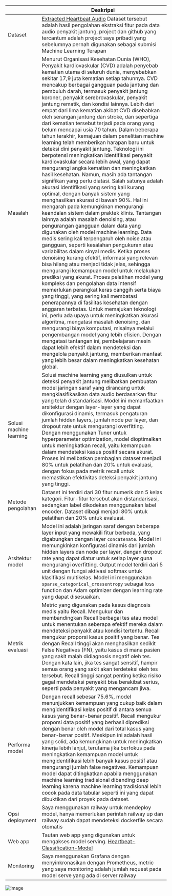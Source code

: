 

| | Deskripsi |
| ----------- | ----------- |
| Dataset | [Extracted Heartbeat Audio](https://github.com/macreai/Heartbeat-Audio-Classification) Dataset tersebut adalah hasil pengolahan ekstraksi fitur pada data audio penyakit jantung, project dan github yang tercantum adalah project saya pribadi yang sebelumnya pernah digunakan sebagai submisi Machine Learning Terapan|
| Masalah | Menurut Organisasi Kesehatan Dunia (WHO), Penyakit kardiovaskular (CVD) adalah penyebab kematian utama di seluruh dunia, menyebabkan sekitar 17,9 juta kematian setiap tahunnya. CVD mencakup berbagai gangguan pada jantung dan pembuluh darah, termasuk penyakit jantung koroner, penyakit serebrovaskular, penyakit jantung rematik, dan kondisi lainnya. Lebih dari empat dari lima kematian akibat CVD disebabkan oleh serangan jantung dan stroke, dan sepertiga dari kematian tersebut terjadi pada orang yang belum mencapai usia 70 tahun. Dalam beberapa tahun terakhir, kemajuan dalam penelitian machine learning telah memberikan harapan baru untuk deteksi dini penyakit jantung. Teknologi ini berpotensi meningkatkan identifikasi penyakit kardiovaskular secara lebih awal, yang dapat mengurangi angka kematian dan meningkatkan hasil kesehatan. Namun, masih ada tantangan signifikan yang perlu diatasi. Salah satunya adalah akurasi identifikasi yang sering kali kurang optimal, dengan banyak sistem yang menghasilkan akurasi di bawah 90%. Hal ini mengarah pada kemungkinan mengurangi keandalan sistem dalam praktek klinis. Tantangan lainnya adalah masalah denoising, atau pengurangan gangguan dalam data yang digunakan oleh model machine learning. Data medis sering kali terpengaruh oleh noise atau gangguan, seperti kesalahan pengukuran atau variabilitas dalam sinyal medis. Ketika proses denoising kurang efektif, informasi yang relevan bisa hilang atau menjadi tidak jelas, sehingga mengurangi kemampuan model untuk melakukan prediksi yang akurat. Proses pelatihan model yang kompleks dan pengolahan data intensif memerlukan perangkat keras canggih serta biaya yang tinggi, yang sering kali membatasi penerapannya di fasilitas kesehatan dengan anggaran terbatas. Untuk memajukan teknologi ini, perlu ada upaya untuk meningkatkan akurasi algoritma, mengatasi masalah denoising, dan mengurangi biaya komputasi, misalnya melalui pengembangan model yang lebih efisien. Dengan mengatasi tantangan ini, pembelajaran mesin dapat lebih efektif dalam mendeteksi dan mengelola penyakit jantung, memberikan manfaat yang lebih besar dalam meningkatkan kesehatan global. |
| Solusi machine learning | Solusi machine learning yang diusulkan untuk deteksi penyakit jantung melibatkan pembuatan model jaringan saraf yang dirancang untuk mengklasifikasikan data audio berdasarkan fitur yang telah distandarisasi. Model ini memanfaatkan arsitektur dengan layer-layer yang dapat dikonfigurasi dinamis, termasuk pengaturan jumlah hidden layers, jumlah node per layer, dan dropout rate untuk mengurangi overfitting. Dengan menggunakan Tuner untuk hyperparameter optimization, model dioptimalkan untuk meningkatkan recall, yaitu kemampuan dalam mendeteksi kasus positif secara akurat. Proses ini melibatkan pembagian dataset menjadi 80% untuk pelatihan dan 20% untuk evaluasi, dengan fokus pada metrik recall untuk memastikan efektivitas deteksi penyakit jantung yang tinggi. |
| Metode pengolahan | Dataset ini terdiri dari 30 fitur numerik dan 5 kelas kategori. Fitur-fitur tersebut akan distandarisasi, sedangkan label dikodekan menggunakan label encoder. Dataset dibagi menjadi 80% untuk pelatihan dan 20% untuk evaluasi. |
| Arsitektur model | Model ini adalah jaringan saraf dengan beberapa layer input yang mewakili fitur berbeda, yang digabungkan dengan layer `concatenate`. Model ini memungkinkan konfigurasi dinamis dari jumlah hidden layers dan node per layer, dengan dropout rate yang dapat diatur untuk setiap layer guna mengurangi overfitting. Output model terdiri dari 5 unit dengan fungsi aktivasi softmax untuk klasifikasi multikelas. Model ini menggunakan `sparse_categorical_crossentropy` sebagai loss function dan Adam optimizer dengan learning rate yang dapat disesuaikan. |
| Metrik evaluasi | Metric yang digunakan pada kasus diagnosis medis yaitu Recall. Mengukur dan membandingkan Recall berbagai tes atau model untuk menentukan seberapa efektif mereka dalam mendeteksi penyakit atau kondisi tertentu. Recall mengukur proporsi kasus positif yang benar. Tes dengan Recall tinggi akan menghasilkan sedikit False Negatives (FN), yaitu kasus di mana pasien yang sakit malah didiagnosis negatif oleh tes. Dengan kata lain, jika tes sangat sensitif, hampir semua orang yang sakit akan terdeteksi oleh tes tersebut. Recall tinggi sangat penting ketika risiko gagal mendeteksi penyakit bisa berakibat serius, seperti pada penyakit yang mengancam jiwa.  |
| Performa model | Dengan recall sebesar 75.6%, model menunjukkan kemampuan yang cukup baik dalam mengidentifikasi kelas positif di antara semua kasus yang benar-benar positif. Recall mengukur proporsi data positif yang berhasil diprediksi dengan benar oleh model dari total kasus yang benar-benar positif. Meskipun ini adalah hasil yang solid, ada kemungkinan untuk meningkatkan kinerja lebih lanjut, terutama jika berfokus pada meningkatkan kemampuan model untuk mengidentifikasi lebih banyak kasus positif atau mengurangi jumlah false negatives. Kemampuan model dapat ditingkatkan apabila menggunakan machine learning tradisional dibanding deep learning karena machine learning tradisional lebih cocok pada data tabular seperti ini yang dapat dibuktikan dari proyek pada dataset. |
| Opsi deployment | Saya menggunakan railway untuk mendeploy model, hanya memerlukan perintah railway up dan railway sudah dapat mendeteksi dockerfile secara otomatis |
| Web app | Tautan web app yang digunakan untuk mengakses model serving. [Heartbeat-Classification-Model](https://agile-vibrancy-production.up.railway.app/v1/models/heartbeat-classification-model/metadata) |
| Monitoring | Saya menggunakan Grafana dengan menyinkronasikan dengan Prometheus, metric yang saya monitoring adalah jumlah request pada model serve yang ada di server railway |

![image](https://github.com/user-attachments/assets/3e0d1a35-2c05-459a-878b-7513d8e6684e)
